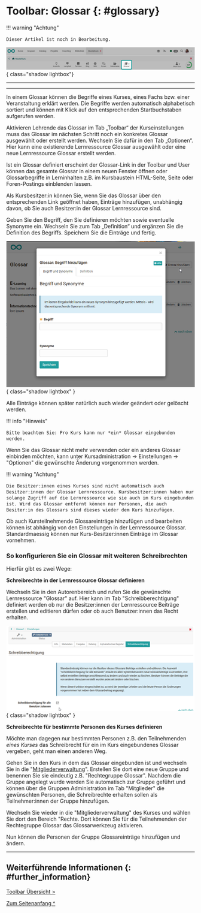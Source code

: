 # Toolbar: Glossar {: #glossary}


!!! warning "Achtung"

    Dieser Artikel ist noch in Bearbeitung.


![toolbar_glossary_v1_de.png](assets/toolbar_glossary_v1_de.png){ class="shadow lightbox"}


---

---

In einem Glossar können die Begriffe eines Kurses, eines Fachs bzw. einer Veranstaltung erklärt werden. Die Begriffe werden automatisch alphabetisch sortiert und können mit Klick auf den entsprechenden Startbuchstaben aufgerufen werden. 

Aktivieren Lehrende das Glossar im Tab „Toolbar“ der Kurseinstellungen muss das Glossar im nächsten Schritt noch ein konkretes Glossar ausgewählt oder erstellt werden. Wechseln Sie dafür in den Tab „Optionen“. Hier kann eine existierende Lernressource Glossar ausgewählt oder eine neue Lernressource Glossar erstellt werden. 

Ist ein Glossar definiert erscheint der Glossar-Link in der Toolbar und User können das gesamte Glossar in einem neuen Fenster öffnen oder Glossarbegriffe in Lerninhalten z.B. im Kursbaustein HTML-Seite, Seite oder Foren-Postings einblenden lassen.  

Als Kursbesitzer:in können Sie, wenn Sie das Glossar über den entsprechenden Link geöffnet haben, Einträge hinzufügen, unabhängig davon, ob Sie auch Besitzer:in der  Glossar Lernressource  sind. 

Geben Sie den Begriff, den Sie definieren möchten sowie eventuelle Synonyme ein. Wechseln Sie zum Tab „Definition“ und ergänzen Sie die Definition des Begriffs. Speichern Sie die Einträge und fertig. 

![Glossareintrag erstellen](assets/Glossar_Eintrag.png){ class="shadow lightbox" }

Alle Einträge können später natürlich auch wieder geändert oder gelöscht werden.  

!!! info "Hinweis"

    Bitte beachten Sie: Pro Kurs kann nur *ein* Glossar eingebunden werden.

Wenn Sie das Glossar nicht mehr verwenden oder ein anderes Glossar einbinden möchten, kann unter Kursadministration ->  Einstellungen -> "Optionen" die gewünschte Änderung vorgenommen werden.

!!! warning "Achtung"

    Die Besitzer:innen eines Kurses sind nicht automatisch auch Besitzer:innen der Glossar Lernressource. Kursbesitzer:innen haben nur solange Zugriff auf die Lernressource wie sie auch im Kurs eingebunden ist. Wird das Glossar entfernt können nur Personen, die auch Besiter:in des Glossars sind dieses wieder dem Kurs hinzufügen. 

Ob auch Kursteilnehmende Glossareinträge hinzufügen und bearbeiten können ist abhängig von den Einstellungen in der Lernressource Glossar. Standardmaessig können nur Kurs-Besitzer:innen Einträge im Glossar vornehmen. 

### So konfigurieren Sie ein Glossar mit weiteren Schreibrechten

Hierfür gibt es zwei Wege:

**Schreibrechte in der Lernressource Glossar definieren**

Wechseln Sie in den Autorenbereich und rufen Sie die gewünschte Lernressource "Glossar" auf. Hier kann im Tab "Schreibberechtigung" definiert werden ob nur die Besitzer:innen der Lernressource Beiträge erstellen und editieren dürfen oder ob auch Benutzer:innen das Recht erhalten. 

![Schreibberechtitung für User aktivieren](assets/Glossar_Schreibberechtigung.png){ class="shadow lightbox" }

**Schreibrechte für bestimmte Personen des Kurses definieren**

Möchte man dagegen nur bestimmten Personen z.B. den Teilnehmenden *eines Kurses* das Schreibrecht für ein im Kurs eingebundenes Glossar vergeben, geht man einen anderen Weg. 

Gehen Sie in den Kurs in dem das Glossar eingebunden ist und wechseln Sie in die "[Mitgliederverwaltung](Members_management.de.md)". Erstellen Sie dort eine neue Gruppe und benennen Sie sie eindeutig z.B. "Rechtegruppe Glossar". Nachdem die Gruppe angelegt wurde werden Sie automatisch zur Gruppe geführt und können über die Gruppen Administration im Tab "Mitglieder" die gewünschten Personen, die Schreibrechte erhalten sollen als Teilnehmer:innen der Gruppe hinzufügen. 

Wechseln Sie wieder in die "Mitgliederverwaltung" des Kurses und wählen Sie dort den Bereich "Rechte. Dort können Sie für die Teilnehmenden der Rechtegruppe Glossar das Glossarwerkzeug aktivieren. 

Nun können die Personen der Gruppe Glossareinträge hinzufügen und ändern.



---


## Weiterführende Informationen {: #further_information}

[Toolbar Übersicht >](../learningresources/Toolbar.de.md)<br>

[Zum Seitenanfang ^](#glossary)


